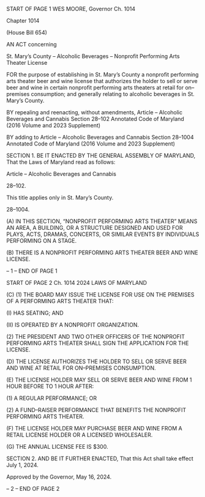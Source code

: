 START OF PAGE 1
WES MOORE, Governor Ch. 1014

Chapter 1014

(House Bill 654)

AN ACT concerning

St. Mary’s County – Alcoholic Beverages – Nonprofit Performing Arts Theater
License

FOR the purpose of establishing in St. Mary’s County a nonprofit performing arts theater
beer and wine license that authorizes the holder to sell or serve beer and wine in
certain nonprofit performing arts theaters at retail for on–premises consumption;
and generally relating to alcoholic beverages in St. Mary’s County.

BY repealing and reenacting, without amendments,
Article – Alcoholic Beverages and Cannabis
Section 28–102
Annotated Code of Maryland
(2016 Volume and 2023 Supplement)

BY adding to
Article – Alcoholic Beverages and Cannabis
Section 28–1004
Annotated Code of Maryland
(2016 Volume and 2023 Supplement)

SECTION 1. BE IT ENACTED BY THE GENERAL ASSEMBLY OF MARYLAND,
That the Laws of Maryland read as follows:

Article – Alcoholic Beverages and Cannabis

28–102.

This title applies only in St. Mary’s County.

28–1004.

(A) IN THIS SECTION, “NONPROFIT PERFORMING ARTS THEATER” MEANS
AN AREA, A BUILDING, OR A STRUCTURE DESIGNED AND USED FOR PLAYS, ACTS,
DRAMAS, CONCERTS, OR SIMILAR EVENTS BY INDIVIDUALS PERFORMING ON A
STAGE.

(B) THERE IS A NONPROFIT PERFORMING ARTS THEATER BEER AND WINE
LICENSE.

– 1 –
END OF PAGE 1

START OF PAGE 2
Ch. 1014 2024 LAWS OF MARYLAND

(C) (1) THE BOARD MAY ISSUE THE LICENSE FOR USE ON THE PREMISES
OF A PERFORMING ARTS THEATER THAT:

(I) HAS SEATING; AND

(II) IS OPERATED BY A NONPROFIT ORGANIZATION.

(2) THE PRESIDENT AND TWO OTHER OFFICERS OF THE NONPROFIT
PERFORMING ARTS THEATER SHALL SIGN THE APPLICATION FOR THE LICENSE.

(D) THE LICENSE AUTHORIZES THE HOLDER TO SELL OR SERVE BEER AND
WINE AT RETAIL FOR ON–PREMISES CONSUMPTION.

(E) THE LICENSE HOLDER MAY SELL OR SERVE BEER AND WINE FROM 1
HOUR BEFORE TO 1 HOUR AFTER:

(1) A REGULAR PERFORMANCE; OR

(2) A FUND–RAISER PERFORMANCE THAT BENEFITS THE NONPROFIT
PERFORMING ARTS THEATER.

(F) THE LICENSE HOLDER MAY PURCHASE BEER AND WINE FROM A RETAIL
LICENSE HOLDER OR A LICENSED WHOLESALER.

(G) THE ANNUAL LICENSE FEE IS $300.

SECTION 2. AND BE IT FURTHER ENACTED, That this Act shall take effect July
1, 2024.

Approved by the Governor, May 16, 2024.

– 2 –
END OF PAGE 2